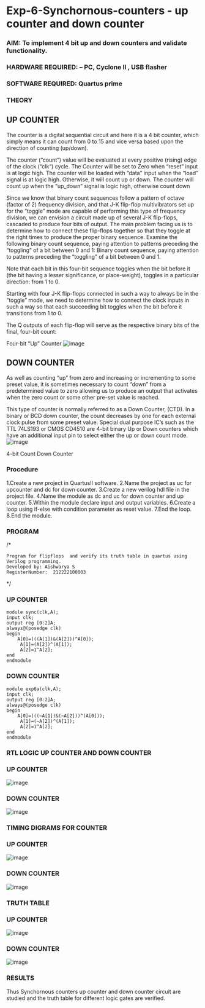 # Exp-6-Synchornous-counters - up counter and down counter 
### AIM: To implement 4 bit up and down counters and validate  functionality.
### HARDWARE REQUIRED:  – PC, Cyclone II , USB flasher
### SOFTWARE REQUIRED:   Quartus prime
### THEORY 

## UP COUNTER 
The counter is a digital sequential circuit and here it is a 4 bit counter, which simply means it can count from 0 to 15 and vice versa based upon the direction of counting (up/down). 

The counter (“count“) value will be evaluated at every positive (rising) edge of the clock (“clk“) cycle.
The Counter will be set to Zero when “reset” input is at logic high.
The counter will be loaded with “data” input when the “load” signal is at logic high. Otherwise, it will count up or down.
The counter will count up when the “up_down” signal is logic high, otherwise count down

Since we know that binary count sequences follow a pattern of octave (factor of 2) frequency division, and that J-K flip-flop multivibrators set up for the “toggle” mode are capable of performing this type of frequency division, we can envision a circuit made up of several J-K flip-flops, cascaded to produce four bits of output.
The main problem facing us is to determine how to connect these flip-flops together so that they toggle at the right times to produce the proper binary sequence.
Examine the following binary count sequence, paying attention to patterns preceding the “toggling” of a bit between 0 and 1:
Binary count sequence, paying attention to patterns preceding the “toggling” of a bit between 0 and 1.

Note that each bit in this four-bit sequence toggles when the bit before it (the bit having a lesser significance, or place-weight), toggles in a particular direction: from 1 to 0.



 
 

Starting with four J-K flip-flops connected in such a way to always be in the “toggle” mode, we need to determine how to connect the clock inputs in such a way so that each succeeding bit toggles when the bit before it transitions from 1 to 0.

The Q outputs of each flip-flop will serve as the respective binary bits of the final, four-bit count:

 
 

Four-bit “Up” Counter
![image](https://user-images.githubusercontent.com/36288975/169644758-b2f4339d-9532-40c5-af40-8f4f8c942e2c.png)



## DOWN COUNTER 

As well as counting “up” from zero and increasing or incrementing to some preset value, it is sometimes necessary to count “down” from a predetermined value to zero allowing us to produce an output that activates when the zero count or some other pre-set value is reached.

This type of counter is normally referred to as a Down Counter, (CTD). In a binary or BCD down counter, the count decreases by one for each external clock pulse from some preset value. Special dual purpose IC’s such as the TTL 74LS193 or CMOS CD4510 are 4-bit binary Up or Down counters which have an additional input pin to select either the up or down count mode.
![image](https://user-images.githubusercontent.com/36288975/169644844-1a14e123-7228-4ed8-81a9-eb937dff4ac8.png)


4-bit Count Down Counter
### Procedure
1.Create a new project in QuartusII software. 2.Name the project as uc for upcounter and dc for down counter. 3.Create a new verilog hdl file in the project file. 4.Name the module as dc and uc for down counter and up counter. 5.Within the module declare input and output variables. 6.Create a loop using if-else with condition parameter as reset value. 7.End the loop. 8.End the module.

### PROGRAM 
/*
```
Program for flipflops  and verify its truth table in quartus using Verilog programming.
Developed by: Aishwarya S
RegisterNumber:  212222100003
```
*/
### UP COUNTER
```
module sync(clk,A);
input clk;
output reg [0:2]A;
always@(posedge clk)
begin
    A[0]=(((A[1])&(A[2]))^A[0]);
	 A[1]=(A[2])^(A[1]);
	 A[2]=1^A[2];
end 
endmodule
```
### DOWN COUNTER
```
module exp6a(clk,A);
input clk;
output reg [0:2]A;
always@(posedge clk)
begin
    A[0]=(((~A[1])&(~A[2]))^(A[0]));
	 A[1]=(~A[2])^(A[1]);
	 A[2]=1^A[2];
end 
endmodule 
```
### RTL LOGIC UP COUNTER AND DOWN COUNTER  
### UP COUNTER
![image](https://github.com/Aishwarya-sankar/Exp-7-Synchornous-counters-/assets/121418444/7f9ce1ce-d254-4bf7-b6fd-c668cc5e9c72)

### DOWN COUNTER
![image](https://github.com/Aishwarya-sankar/Exp-7-Synchornous-counters-/assets/121418444/da8b19bf-bb6f-4644-b46d-658fc58f1043)

### TIMING DIGRAMS FOR COUNTER  
### UP COUNTER
![image](https://github.com/Aishwarya-sankar/Exp-7-Synchornous-counters-/assets/121418444/cd3fbd22-8dfc-4a96-8b01-0905ddaf2397)

### DOWN COUNTER
![image](https://github.com/Aishwarya-sankar/Exp-7-Synchornous-counters-/assets/121418444/565a7f68-0a41-41fc-a818-ba32bce5b1ef)


### TRUTH TABLE 
### UP COUNTER
![image](https://github.com/Aishwarya-sankar/Exp-7-Synchornous-counters-/assets/121418444/32e6c4c3-283d-41ec-8f1a-b4745dc1dd58)

### DOWN COUNTER
![image](https://github.com/Aishwarya-sankar/Exp-7-Synchornous-counters-/assets/121418444/66ac536d-6415-466d-acbb-7f6464533cae)

### RESULTS 
Thus Synchornous counters up counter and down counter circuit are studied and the truth table for different logic gates are verified.
